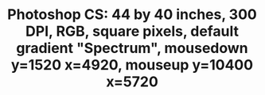---
inv_num: 2014-018
add_credit:
url: 2014-018-photoshop-cs
title: 'Photoshop CS: 44 by 40 inches, 300 DPI, RGB, square pixels, default gradient
  "Spectrum", mousedown y=1520 x=4920, mouseup y=10400 x=5720'
year: '2014'
display_year: '2014'
medium: Chromogenic print
dims: 44x40in
pitch:
ps:
live_url:
youtube:
related_code:
subheading:
download:
commission:
related:
layout: things-i-made
---